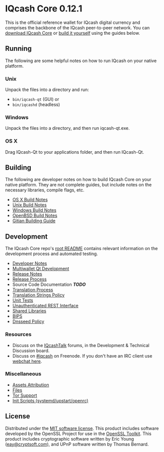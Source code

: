 IQcash Core 0.12.1
=====================

This is the official reference wallet for IQcash digital currency and comprises the backbone of the IQcash peer-to-peer network. You can [download IQcash Core](https://iq.cash/downloads/) or [build it yourself](#building) using the guides below.

Running
---------------------
The following are some helpful notes on how to run IQcash on your native platform.

### Unix

Unpack the files into a directory and run:

- `bin/iqcash-qt` (GUI) or
- `bin/iqcashd` (headless)

### Windows

Unpack the files into a directory, and then run iqcash-qt.exe.

### OS X

Drag IQcash-Qt to your applications folder, and then run IQcash-Qt.

Building
---------------------
The following are developer notes on how to build IQcash Core on your native platform. They are not complete guides, but include notes on the necessary libraries, compile flags, etc.

- [OS X Build Notes](build-osx.md)
- [Unix Build Notes](build-unix.md)
- [Windows Build Notes](build-windows.md)
- [OpenBSD Build Notes](build-openbsd.md)
- [Gitian Building Guide](gitian-building.md)

Development
---------------------
The IQcash Core repo's [root README](/README.md) contains relevant information on the development process and automated testing.

- [Developer Notes](developer-notes.md)
- [Multiwallet Qt Development](multiwallet-qt.md)
- [Release Notes](release-notes.md)
- [Release Process](release-process.md)
- Source Code Documentation ***TODO***
- [Translation Process](translation_process.md)
- [Translation Strings Policy](translation_strings_policy.md)
- [Unit Tests](unit-tests.md)
- [Unauthenticated REST Interface](REST-interface.md)
- [Shared Libraries](shared-libraries.md)
- [BIPS](bips.md)
- [Dnsseed Policy](dnsseed-policy.md)

### Resources
* Discuss on the [IQcashTalk](https://iqcashtalk.org/) forums, in the Development & Technical Discussion board.
* Discuss on [#iqcash](http://webchat.freenode.net/?channels=iqcash) on Freenode. If you don't have an IRC client use [webchat here](http://webchat.freenode.net/?channels=iqcash).

### Miscellaneous
- [Assets Attribution](assets-attribution.md)
- [Files](files.md)
- [Tor Support](tor.md)
- [Init Scripts (systemd/upstart/openrc)](init.md)

License
---------------------
Distributed under the [MIT software license](http://www.opensource.org/licenses/mit-license.php).
This product includes software developed by the OpenSSL Project for use in the [OpenSSL Toolkit](https://www.openssl.org/). This product includes
cryptographic software written by Eric Young ([eay@cryptsoft.com](mailto:eay@cryptsoft.com)), and UPnP software written by Thomas Bernard.
